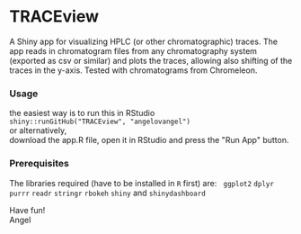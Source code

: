 # TRACEview
A Shiny app for visualizing HPLC (or other chromatographic) traces. The app reads in chromatogram files from any chromatography system (exported as csv or similar) and plots the traces, allowing also shifting of the traces in the y-axis.
Tested with chromatograms from Chromeleon.

### Usage  
the easiest way is to run this in RStudio  
`shiny::runGitHub("TRACEview", "angelovangel")`  
or alternatively,  
download the app.R file, open it in RStudio and press the "Run App" button.  

### Prerequisites
The libraries required (have to be installed in `R` first) are:  
`ggplot2` `dplyr` `purrr` `readr` `stringr` `rbokeh` `shiny` and `shinydashboard`

Have fun!  
Angel


